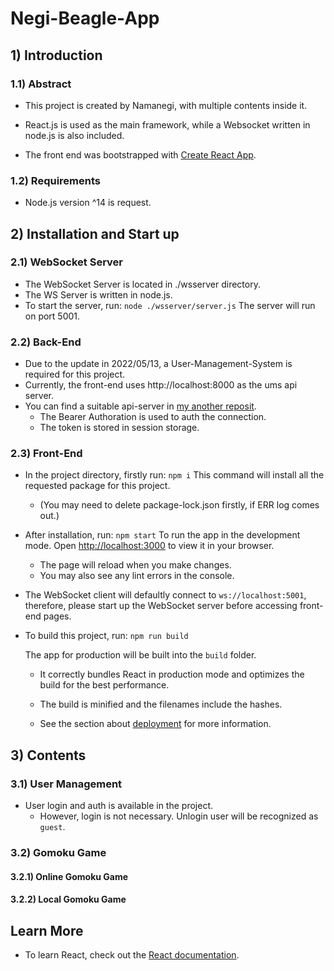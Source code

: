 # Negi-Beagle-App

## 1) Introduction
### 1.1) Abstract

* This project is created by Namanegi, with multiple contents inside it.
* React.js is used as the main framework, while a Websocket written in node.js is also included.

* The front end was bootstrapped with [Create React App](https://github.com/facebook/create-react-app).

### 1.2) Requirements
* Node.js version ^14 is request.

## 2) Installation and Start up
### 2.1) WebSocket Server
* The WebSocket Server is located in ./wsserver directory.
* The WS Server is written in node.js.
* To start the server, run:
`node ./wsserver/server.js`
The server will run on port 5001.
### 2.2) Back-End
* Due to the update in 2022/05/13, a User-Management-System is required for this project.
* Currently, the front-end uses http://localhost:8000 as the ums api server.
* You can find a suitable api-server in [my another reposit](https://github.com/namanegi/negi-ums-flask).
  * The Bearer Authoration is used to auth the connection.
  * The token is stored in session storage.
### 2.3) Front-End
* In the project directory, firstly run:
`npm i`
This command will install all the requested package for this project.
  * (You may need to delete package-lock.json firstly, if ERR log comes out.)
* After installation, run:
`npm start`
  To run the app in the development mode.
  Open [http://localhost:3000](http://localhost:3000) to view it in your browser.

  * The page will reload when you make changes.
  * You may also see any lint errors in the console.
* The WebSocket client will defaultly connect to `ws://localhost:5001`, therefore, please start up the WebSocket server before accessing front-end pages.
* To build this project, run:
 `npm run build`

  The app for production will be built into the `build` folder.
  * It correctly bundles React in production mode and optimizes the build for the best performance.

  * The build is minified and the filenames include the hashes.

  * See the section about [deployment](https://facebook.github.io/create-react-app/docs/deployment) for more information.
 
## 3) Contents
### 3.1) User Management
* User login and auth is available in the project.
  * However, login is not necessary. Unlogin user will be recognized as `guest`.
### 3.2) Gomoku Game
#### 3.2.1) Online Gomoku Game
#### 3.2.2) Local Gomoku Game
## Learn More

* To learn React, check out the [React documentation](https://reactjs.org/).
